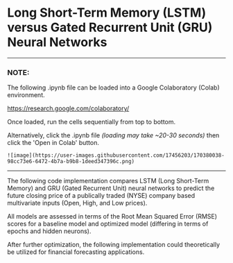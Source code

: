 # Long Short-Term Memory (LSTM) versus Gated Recurrent Unit (GRU) Neural Networks 

---

### NOTE: 

The following .ipynb file can be loaded into a Google Colaboratory (Colab) environment. 

https://research.google.com/colaboratory/

Once loaded, run the cells sequentially from top to bottom.

Alternatively, click the .ipynb file _(loading may take ~20-30 seconds)_ then click the 'Open in Colab' button.

    ![image](https://user-images.githubusercontent.com/17456203/170380038-98cc73e6-6472-4b7a-b9b8-1deed347396c.png)

---

The following code implementation compares LSTM (Long Short-Term Memory) and GRU (Gated Recurrent Unit) neural networks to predict the future closing price of a publically traded (NYSE) company based multivariate inputs (Open, High, and Low prices). 

All models are assessed in terms of the Root Mean Squared Error (RMSE) scores for a baseline model and optimized model (differing in terms of epochs and hidden neurons). 

After further optimization, the following implementation could theoretically be utilized for financial forecasting applications.
